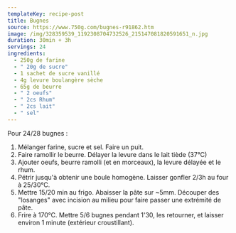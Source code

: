 ```yaml
---
templateKey: recipe-post
title: Bugnes
source: https://www.750g.com/bugnes-r91862.htm
image: /img/328359539_1192308704732526_215147081820591651_n.jpg
duration: 30min + 3h
servings: 24
ingredients:
  - 250g de farine
  - " 20g de sucre"
  - 1 sachet de sucre vanillé
  - 4g levure boulangère sèche
  - 65g de beurre
  - " 2 oeufs"
  - " 2cs Rhum"
  - " 2cs lait"
  - " sel"
---
```

P﻿our 24/28 bugnes :

1. M﻿élanger farine, sucre et sel. Faire un puit.
2. F﻿aire ramollir le beurre. Délayer la levure dans le lait tiède (37°C)
3. A﻿jouter oeufs, beurre ramolli (et en morceaux), la levure délayée et le rhum.
4. P﻿étrir jusqu'à obtenir une boule homogène. Laisser gonfler 2/3h au four à 25/30°C.
5. M﻿ettre 15/20 min au frigo. Abaisser la pâte sur ~5mm. Découper des "losanges" avec incision au milieu pour faire passer une extrémité de pâte.
6. F﻿rire à 170°C. Mettre 5/6 bugnes pendant 1'30, les retourner, et laisser environ 1 minute (extérieur croustillant).